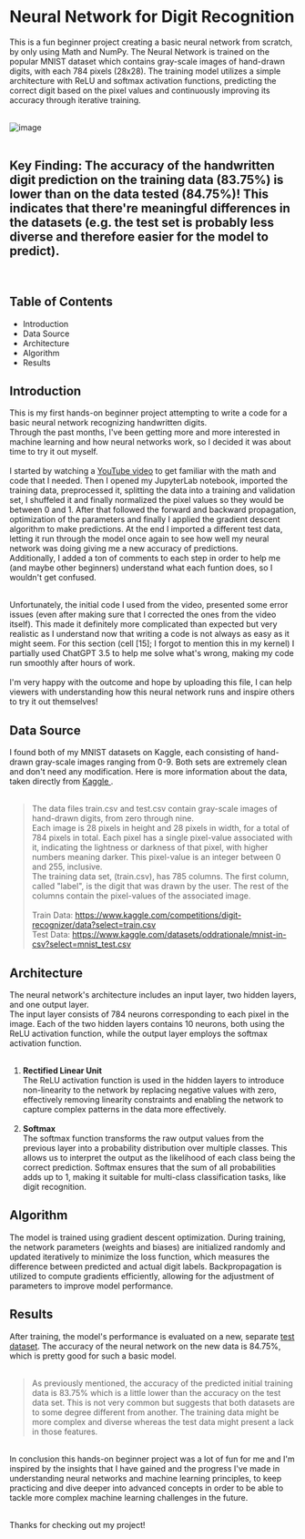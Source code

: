 <h1>Neural Network for Digit Recognition</h1>
This is a fun beginner project creating a basic neural network from scratch, by only using Math and NumPy.
The Neural Network is trained on the popular MNIST dataset which contains gray-scale images of hand-drawn digits, with each 784 pixels (28x28).
The training model utilizes a simple architecture with ReLU and softmax activation functions, predicting the correct digit based on the pixel values and continuously improving its accuracy through iterative training.<br><br>


![image](https://github.com/Salchegger/Simple-Neural-Network-for-Handwritten-Digit-Recognition/assets/167821529/8a15e151-f150-46d4-b5f6-b5a2392946fe)
<br><br>

<h2>Key Finding: The accuracy of the handwritten digit prediction on the training data (83.75%) is lower than on the data tested (84.75%)!
This indicates that there're meaningful differences in the datasets (e.g. the test set is probably less diverse and therefore easier for the model to predict).</h2><br>

<h2>Table of Contents</h2>
<ul>
  <li>Introduction</li>
  <li>Data Source</li>
  <li>Architecture</li>
  <li>Algorithm</li>
  <li>Results</li>
</ul>

<h2>Introduction</h2>
This is my first hands-on beginner project attempting to write a code for a basic neural network recognizing handwritten digits.<br> Through the past months, I've been getting more and more interested in machine learning and how neural networks work, so I decided it was about time to try it out myself.<br><br>
I started by watching a <a href="https://www.youtube.com/watch?v=w8yWXqWQYmU&t=1667s">YouTube video</a> to get familiar with the math and code that I needed. Then I opened my JupyterLab notebook, imported the training data, preprocessed it, splitting the data into a training and validation set, I shuffeled it and finally normalized the pixel values so they would be between 0 and 1. After that followed the forward and backward propagation, optimization of the parameters and finally I applied the gradient descent algorithm to make predictions.
At the end I imported a different test data, letting it run through the model once again to see how well my neural network was doing giving me a new accuracy of predictions.<br>
Additionally, I added a ton of comments to each step in order to help me (and maybe other beginners) understand what each funtion does, so I wouldn't get confused.<br> <br>

Unfortunately, the initial code I used from the video, presented some error issues (even after making sure that I corrected the ones from the video itself). This made it definitely more complicated than expected but very realistic as I understand now that writing a code is not always as easy as it might seem. For this section (cell [15]; I forgot to mention this in my kernel) I partially used ChatGPT 3.5 to help me solve what's wrong, making my code run smoothly after hours of work.<br> <br>
I'm very happy with the outcome and hope by uploading this file, I can help viewers with understanding how this neural network runs and inspire others to try it out themselves!<br> 

 
<h2>Data Source</h2>
I found both of my MNIST datasets on Kaggle, each consisting of hand-drawn gray-scale images ranging from 0-9. 
Both sets are extremely clean and don't need any modification. Here is more information about the data, taken directly from <a href="https://www.kaggle.com"> Kaggle </a>.<br> <br>

> The data files train.csv and test.csv contain gray-scale images of hand-drawn digits, from zero through nine. <br>Each image is 28 pixels in height and 28 pixels in width, for a total of 784 pixels in total. Each pixel has a single pixel-value associated with it, indicating the lightness or darkness of that pixel, with higher numbers meaning darker. This pixel-value is an integer between 0 and 255, inclusive. <br>The training data set, (train.csv), has 785 columns. The first column, called "label", is the digit that was drawn by the user. The rest of the columns contain the pixel-values of the associated image.<br> <br>
Train Data:
https://www.kaggle.com/competitions/digit-recognizer/data?select=train.csv <br>
Test Data:
https://www.kaggle.com/datasets/oddrationale/mnist-in-csv?select=mnist_test.csv


<h2>Architecture</h2>
The neural network's architecture includes an input layer, two hidden layers, and one output layer. <br>
The input layer consists of 784 neurons corresponding to each pixel in the image. Each of the two hidden layers contains 10 neurons, both using the ReLU activation function, while the output layer employs the softmax activation function.<br> <br>

<ol>
  <li><strong>Rectified Linear Unit</strong></li>
    The ReLU activation function is used in the hidden layers to introduce non-linearity to the network by replacing negative values with zero, effectively removing linearity constraints     and enabling the network to capture complex patterns in the data more effectively.<br><br>
  <li><strong>Softmax</strong></li>
  The softmax function transforms the raw output values from the previous layer into a probability distribution over multiple classes. This allows us to interpret the output as the         likelihood of each class being the correct prediction. Softmax ensures that the sum of all probabilities adds up to 1, making it suitable for multi-class classification tasks, like       digit recognition.
</ol>

<h2>Algorithm</h2>
The model is trained using gradient descent optimization. During training, the network parameters (weights and biases) are initialized randomly and updated iteratively to minimize the 
loss function, which measures the difference between predicted and actual digit labels. Backpropagation is utilized to compute gradients efficiently, allowing for the adjustment of 
parameters to improve model performance.


<h2>Results</h2>
After training, the model's performance is evaluated on a new, separate <a href="https://www.kaggle.com/datasets/oddrationale/mnist-in-csv?select=mnist_test.csv">test dataset</a>. The accuracy of the neural network on the new data is 84.75%, which is pretty good for such a basic model.<br> <br>

> As previously mentioned, the accuracy of the predicted initial training data is 83.75% which is a little lower than the accuracy on the test data set. This is not very common but
suggests that both datasets are to some degree different from another. The training data might be more complex and diverse whereas the test data might present a lack in those features.

<br>
In conclusion this hands-on beginner project was a lot of fun for me and I'm inspired by the insights that I have gained and the progress I've made in understanding neural networks and machine learning principles, to keep practicing and dive deeper into advanced concepts in order to be able to tackle more complex machine learning challenges in the future.<br> <br>

Thanks for checking out my project!
